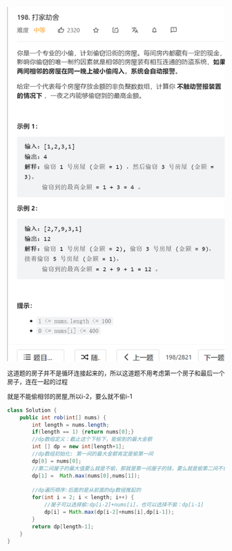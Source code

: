 ![img_3.png](img_3.png)   


这道题的房子并不是循环连接起来的，所以这道题不用考虑第一个房子和最后一个房子，连在一起的过程        

就是不能偷相邻的房屋,所以i-2，要么就不偷i-1   


```java
class Solution {
    public int rob(int[] nums) {
        int length = nums.length;
        if(length == 1) {return nums[0];}
        //dp数组定义：截止这个下标下，能偷到的最大金额 
        int [] dp = new int[length+1];
        //dp数组初始化: 第一间的最大金额肯定是偷第一间   
        dp[0] = nums[0];
        //第二间屋子的最大值要么就是不偷，那就是第一间屋子的钱，要么就是偷第二间不偷第一间   
        dp[1] =  Math.max(nums[0],nums[1]);
        
        //dp遍历顺序:后面的是从前面的dp数组推起的   
        for(int i = 2; i < length; i++) {
            //屋子可以选择偷:dp[i-2]+nums[i]，也可以选择不偷：dp[i-1]
            dp[i] = Math.max(dp[i-2]+nums[i],dp[i-1]);
        }
        return dp[length-1];
    }
}
```